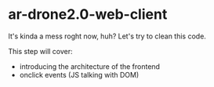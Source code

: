 # ar-drone2.0-web-client
It's kinda a mess roght now, huh? Let's try to clean this code.

This step will cover:
- introducing the architecture of the frontend
- onclick events (JS talking with DOM)
